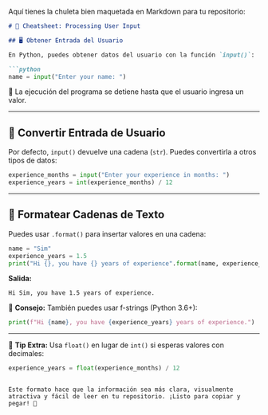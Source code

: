 Aquí tienes la chuleta bien maquetada en Markdown para tu repositorio:  

```markdown
# 📝 Cheatsheet: Processing User Input

## 🖥️ Obtener Entrada del Usuario

En Python, puedes obtener datos del usuario con la función `input()`:

```python
name = input("Enter your name: ")
```

🔹 La ejecución del programa se detiene hasta que el usuario ingresa un valor.

---

## 🔄 Convertir Entrada de Usuario

Por defecto, `input()` devuelve una cadena (`str`). Puedes convertirla a otros tipos de datos:

```python
experience_months = input("Enter your experience in months: ")
experience_years = int(experience_months) / 12
```

---

## 🎨 Formatear Cadenas de Texto

Puedes usar `.format()` para insertar valores en una cadena:

```python
name = "Sim"
experience_years = 1.5
print("Hi {}, you have {} years of experience".format(name, experience_years))
```

**Salida:**
```
Hi Sim, you have 1.5 years of experience.
```

📌 **Consejo:** También puedes usar f-strings (Python 3.6+):

```python
print(f"Hi {name}, you have {experience_years} years of experience.")
```

---

🚀 **Tip Extra:** Usa `float()` en lugar de `int()` si esperas valores con decimales:

```python
experience_years = float(experience_months) / 12
```
```

Este formato hace que la información sea más clara, visualmente atractiva y fácil de leer en tu repositorio. ¡Listo para copiar y pegar! 🚀